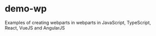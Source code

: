 # demo-wp
Examples of creating webparts in webparts in JavaScript, TypeScript, React, VueJS and AngularJS
